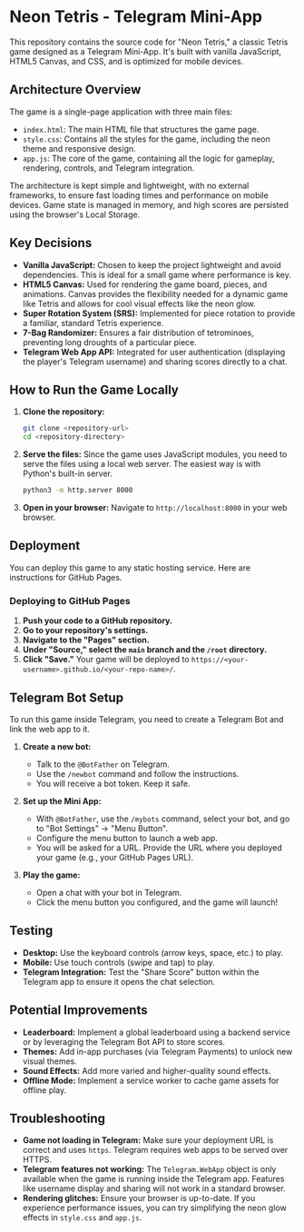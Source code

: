 # Neon Tetris - Telegram Mini-App

This repository contains the source code for "Neon Tetris," a classic Tetris game designed as a Telegram Mini-App. It's built with vanilla JavaScript, HTML5 Canvas, and CSS, and is optimized for mobile devices.

## Architecture Overview

The game is a single-page application with three main files:
- `index.html`: The main HTML file that structures the game page.
- `style.css`: Contains all the styles for the game, including the neon theme and responsive design.
- `app.js`: The core of the game, containing all the logic for gameplay, rendering, controls, and Telegram integration.

The architecture is kept simple and lightweight, with no external frameworks, to ensure fast loading times and performance on mobile devices. Game state is managed in memory, and high scores are persisted using the browser's Local Storage.

## Key Decisions

- **Vanilla JavaScript:** Chosen to keep the project lightweight and avoid dependencies. This is ideal for a small game where performance is key.
- **HTML5 Canvas:** Used for rendering the game board, pieces, and animations. Canvas provides the flexibility needed for a dynamic game like Tetris and allows for cool visual effects like the neon glow.
- **Super Rotation System (SRS):** Implemented for piece rotation to provide a familiar, standard Tetris experience.
- **7-Bag Randomizer:** Ensures a fair distribution of tetrominoes, preventing long droughts of a particular piece.
- **Telegram Web App API:** Integrated for user authentication (displaying the player's Telegram username) and sharing scores directly to a chat.

## How to Run the Game Locally

1.  **Clone the repository:**
    ```bash
    git clone <repository-url>
    cd <repository-directory>
    ```
2.  **Serve the files:**
    Since the game uses JavaScript modules, you need to serve the files using a local web server. The easiest way is with Python's built-in server.
    ```bash
    python3 -m http.server 8000
    ```
3.  **Open in your browser:**
    Navigate to `http://localhost:8000` in your web browser.

## Deployment

You can deploy this game to any static hosting service. Here are instructions for GitHub Pages.

### Deploying to GitHub Pages

1.  **Push your code to a GitHub repository.**
2.  **Go to your repository's settings.**
3.  **Navigate to the "Pages" section.**
4.  **Under "Source," select the `main` branch and the `/root` directory.**
5.  **Click "Save."** Your game will be deployed to `https://<your-username>.github.io/<your-repo-name>/`.

## Telegram Bot Setup

To run this game inside Telegram, you need to create a Telegram Bot and link the web app to it.

1.  **Create a new bot:**
    - Talk to the `@BotFather` on Telegram.
    - Use the `/newbot` command and follow the instructions.
    - You will receive a bot token. Keep it safe.

2.  **Set up the Mini App:**
    - With `@BotFather`, use the `/mybots` command, select your bot, and go to "Bot Settings" -> "Menu Button".
    - Configure the menu button to launch a web app.
    - You will be asked for a URL. Provide the URL where you deployed your game (e.g., your GitHub Pages URL).

3.  **Play the game:**
    - Open a chat with your bot in Telegram.
    - Click the menu button you configured, and the game will launch!

## Testing

-   **Desktop:** Use the keyboard controls (arrow keys, space, etc.) to play.
-   **Mobile:** Use touch controls (swipe and tap) to play.
-   **Telegram Integration:** Test the "Share Score" button within the Telegram app to ensure it opens the chat selection.

## Potential Improvements

-   **Leaderboard:** Implement a global leaderboard using a backend service or by leveraging the Telegram Bot API to store scores.
-   **Themes:** Add in-app purchases (via Telegram Payments) to unlock new visual themes.
-   **Sound Effects:** Add more varied and higher-quality sound effects.
-   **Offline Mode:** Implement a service worker to cache game assets for offline play.

## Troubleshooting

-   **Game not loading in Telegram:** Make sure your deployment URL is correct and uses `https`. Telegram requires web apps to be served over HTTPS.
-   **Telegram features not working:** The `Telegram.WebApp` object is only available when the game is running inside the Telegram app. Features like username display and sharing will not work in a standard browser.
-   **Rendering glitches:** Ensure your browser is up-to-date. If you experience performance issues, you can try simplifying the neon glow effects in `style.css` and `app.js`.
